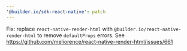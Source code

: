 ```yaml
---
'@builder.io/sdk-react-native': patch
---
```


Fix: replace `react-native-render-html` with `@builder.io/react-native-render-html` to remove `defaultProps` errors.
See https://github.com/meliorence/react-native-render-html/issues/661
